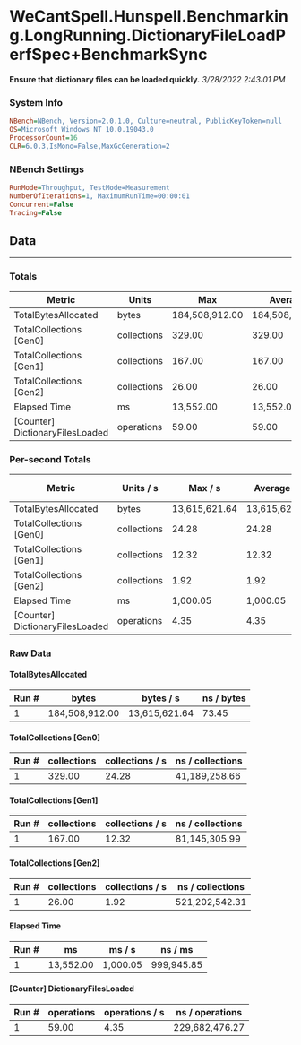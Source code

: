 ﻿# WeCantSpell.Hunspell.Benchmarking.LongRunning.DictionaryFileLoadPerfSpec+BenchmarkSync
__Ensure that dictionary files can be loaded quickly.__
_3/28/2022 2:43:01 PM_
### System Info
```ini
NBench=NBench, Version=2.0.1.0, Culture=neutral, PublicKeyToken=null
OS=Microsoft Windows NT 10.0.19043.0
ProcessorCount=16
CLR=6.0.3,IsMono=False,MaxGcGeneration=2
```

### NBench Settings
```ini
RunMode=Throughput, TestMode=Measurement
NumberOfIterations=1, MaximumRunTime=00:00:01
Concurrent=False
Tracing=False
```

## Data
-------------------

### Totals
|          Metric |           Units |             Max |         Average |             Min |          StdDev |
|---------------- |---------------- |---------------- |---------------- |---------------- |---------------- |
|TotalBytesAllocated |           bytes |  184,508,912.00 |  184,508,912.00 |  184,508,912.00 |            0.00 |
|TotalCollections [Gen0] |     collections |          329.00 |          329.00 |          329.00 |            0.00 |
|TotalCollections [Gen1] |     collections |          167.00 |          167.00 |          167.00 |            0.00 |
|TotalCollections [Gen2] |     collections |           26.00 |           26.00 |           26.00 |            0.00 |
|    Elapsed Time |              ms |       13,552.00 |       13,552.00 |       13,552.00 |            0.00 |
|[Counter] DictionaryFilesLoaded |      operations |           59.00 |           59.00 |           59.00 |            0.00 |

### Per-second Totals
|          Metric |       Units / s |         Max / s |     Average / s |         Min / s |      StdDev / s |
|---------------- |---------------- |---------------- |---------------- |---------------- |---------------- |
|TotalBytesAllocated |           bytes |   13,615,621.64 |   13,615,621.64 |   13,615,621.64 |            0.00 |
|TotalCollections [Gen0] |     collections |           24.28 |           24.28 |           24.28 |            0.00 |
|TotalCollections [Gen1] |     collections |           12.32 |           12.32 |           12.32 |            0.00 |
|TotalCollections [Gen2] |     collections |            1.92 |            1.92 |            1.92 |            0.00 |
|    Elapsed Time |              ms |        1,000.05 |        1,000.05 |        1,000.05 |            0.00 |
|[Counter] DictionaryFilesLoaded |      operations |            4.35 |            4.35 |            4.35 |            0.00 |

### Raw Data
#### TotalBytesAllocated
|           Run # |           bytes |       bytes / s |      ns / bytes |
|---------------- |---------------- |---------------- |---------------- |
|               1 |  184,508,912.00 |   13,615,621.64 |           73.45 |

#### TotalCollections [Gen0]
|           Run # |     collections | collections / s |ns / collections |
|---------------- |---------------- |---------------- |---------------- |
|               1 |          329.00 |           24.28 |   41,189,258.66 |

#### TotalCollections [Gen1]
|           Run # |     collections | collections / s |ns / collections |
|---------------- |---------------- |---------------- |---------------- |
|               1 |          167.00 |           12.32 |   81,145,305.99 |

#### TotalCollections [Gen2]
|           Run # |     collections | collections / s |ns / collections |
|---------------- |---------------- |---------------- |---------------- |
|               1 |           26.00 |            1.92 |  521,202,542.31 |

#### Elapsed Time
|           Run # |              ms |          ms / s |         ns / ms |
|---------------- |---------------- |---------------- |---------------- |
|               1 |       13,552.00 |        1,000.05 |      999,945.85 |

#### [Counter] DictionaryFilesLoaded
|           Run # |      operations |  operations / s | ns / operations |
|---------------- |---------------- |---------------- |---------------- |
|               1 |           59.00 |            4.35 |  229,682,476.27 |


